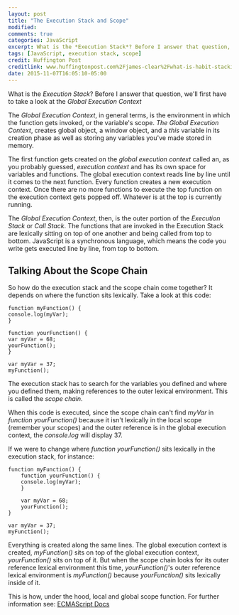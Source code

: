 ```yaml
---
layout: post
title: "The Execution Stack and Scope"
modified:
comments: true
categories: JavaScript
excerpt: What is the *Execution Stack*? Before I answer that question, we'll first have to take a look at the *Global Execution Context*
tags: [JavaScript, execution stack, scope]
credit: Huffington Post
creditlink: www.huffingtonpost.com%2Fjames-clear%2Fwhat-is-habit-stacking_b_6738954.html
date: 2015-11-07T16:05:10-05:00
---
```


What is the *Execution Stack*? Before I answer that question, we'll first have to take a look at the *Global Execution Context*

The *Global Execution Context*, in general terms, is the environment in which the function gets invoked, or the variable's scope. *The Global Execution Context*, creates global object, a window object, and a *this* variable in its creation phase as well as storing any variables you've made stored in memory.

The first function gets created on the *global execution context* called an, as you probably guessed, *execution context* and has its own space for variables and functions. The global execution context reads line by line until it comes to the next function. Every function creates a new execution context. Once there are no more functions to execute the top function on the execution context gets popped off. Whatever is at the top is currently running.

The *Global Execution Context*, then, is the outer portion of the *Execution Stack* or *Call Stack*. The functions that are invoked in the Execution Stack are lexically sitting on top of one another and being called from top to bottom. JavaScript is a synchronous language, which means the code you write gets executed line by line, from top to bottom.

## Talking About the Scope Chain

So how do the execution stack and the scope chain come together? It depends on where the function sits lexically. Take a look at this code:

	function myFunction() {
    console.log(myVar);
	}

	function yourFunction() {
    var myVar = 68;
    yourFunction();
	}

	var myVar = 37;
	myFunction();

The execution stack has to search for the variables you defined and where you defined them, making references to the outer lexical environment. This is called the *scope chain*.

When this code is executed, since the scope chain can't find *myVar* in *function yourFunction()* because it isn't lexically in the local scope (remember your scopes) and the outer reference is in the global execution context, the *console.log* will display 37.

If we were to change where *function yourFunction()* sits lexically in the execution stack, for instance:

	function myFunction() {
		function yourFunction() {
		console.log(myVar);
		}

		var myVar = 68;
		yourFunction();
	}

	var myVar = 37;
	myFunction();

Everything is created along the same lines. The global execution context is created, *myFunction()* sits on top of the global execution context, *yourFunction()* sits on top of it. But when the scope chain looks for its outer reference lexical environment this time, *yourFunction()*'s outer reference lexical environment is *myFunction()* because *yourFunction()* sits lexically inside of it.

This is how, under the hood, local and global scope function. For further information see: [ECMAScript Docs](http://dmitrysoshnikov.com/ecmascript/chapter-1-execution-contexts/)







